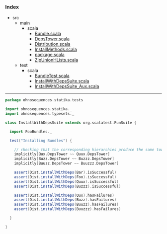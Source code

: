 ### Index

+ src
  + main
    + scala
      + [Bundle.scala](../../main/scala/Bundle.md)
      + [DepsTower.scala](../../main/scala/DepsTower.md)
      + [Distribution.scala](../../main/scala/Distribution.md)
      + [InstallMethods.scala](../../main/scala/InstallMethods.md)
      + [package.scala](../../main/scala/package.md)
      + [ZipUnionHLists.scala](../../main/scala/ZipUnionHLists.md)
  + test
    + scala
      + [BundleTest.scala](BundleTest.md)
      + [InstallWithDepsSuite.scala](InstallWithDepsSuite.md)
      + [InstallWithDepsSuite_Aux.scala](InstallWithDepsSuite_Aux.md)

------


```scala
package ohnosequences.statika.tests

import ohnosequences.statika._
import ohnosequences.typesets._

class InstallWithDepsSuite extends org.scalatest.FunSuite {

  import FooBundles._

  test("Installing Bundles") {

    // checking that the corresponding hierarchies produce the same towers
    implicitly[Qux.DepsTower ~~ Quux.DepsTower]
    implicitly[Buzz.DepsTower ~~ Buzzz.DepsTower]
    implicitly[Buuzz.DepsTower ~~ Buuzzz.DepsTower]

    assert(Dist.installWithDeps(Bar).isSuccessful)
    assert(Dist.installWithDeps(Foo).isSuccessful)
    assert(Dist.installWithDeps(Quux).isSuccessful)
    assert(Dist.installWithDeps(Buzzz).isSuccessful)

    assert(Dist.installWithDeps(Qux).hasFailures)
    assert(Dist.installWithDeps(Buzz).hasFailures)
    assert(Dist.installWithDeps(Buuzz).hasFailures)
    assert(Dist.installWithDeps(Buuzzz).hasFailures)

  }

}

```

